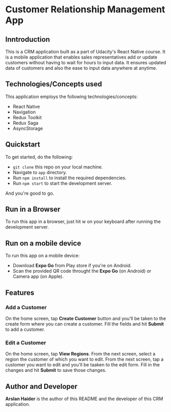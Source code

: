 # Customer Relationship Management App

## Inntroduction

This is a CRM application built as a part of Udacity's React Native course. It is a mobile application that enables sales representatives add or update customers without having to wait for hours to input data. It ensures updated data of customers and also the ease to input data anywhere at anytime.

## Technologies/Concepts used

This application employs the following technologies/concepts:

- React Native
- Navigation
- Redux Toolkit
- Redux Saga
- AsyncStorage

## Quickstart

To get started, do the following:

- `git clone` this repo on your local machine.
- Navigate to `app` directory.
- Run `npm install` to install the required dependencies.
- Run `npm start` to start the development server.

And you're good to go.

## Run in a Browser

To run this app in a browser, just hit w on your keyboard after running the development server.

## Run on a mobile device

To run this app on a mobile device:

- Download **Expo Go** from Play store if you're on Android.
- Scan the provided QR code throught the **Expo Go** (on Android) or Camera app (on Apple).

## Features

### Add a Customer

On the home screen, tap **Create Customer** button and you'll be taken to the create form where you can create a customer. Fill the fields and hit **Submit** to add a customer.

### Edit a Customer

On the home screen, tap **View Regions**. From the next screen, select a region the customer of which you want to edit. From the next screen, tap a customer you want to edit and you'll be taaken to the edit form. Fill in the changes and hit **Submit** to save those changes.

## Author and Developer

**Arslan Haider** is the author of this README and the developer of this CRM application.
